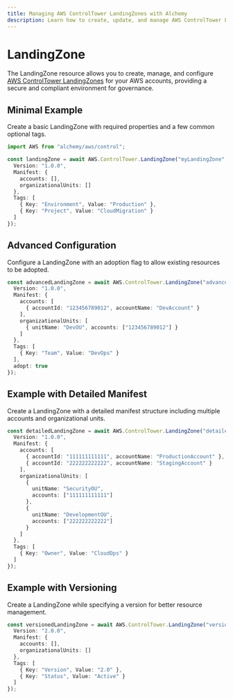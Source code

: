```yaml
---
title: Managing AWS ControlTower LandingZones with Alchemy
description: Learn how to create, update, and manage AWS ControlTower LandingZones using Alchemy Cloud Control.
---
```


# LandingZone

The LandingZone resource allows you to create, manage, and configure [AWS ControlTower LandingZones](https://docs.aws.amazon.com/controltower/latest/userguide/) for your AWS accounts, providing a secure and compliant environment for governance.

## Minimal Example

Create a basic LandingZone with required properties and a few common optional tags.

```ts
import AWS from "alchemy/aws/control";

const landingZone = await AWS.ControlTower.LandingZone("myLandingZone", {
  Version: "1.0.0",
  Manifest: {
    accounts: [],
    organizationalUnits: []
  },
  Tags: [
    { Key: "Environment", Value: "Production" },
    { Key: "Project", Value: "CloudMigration" }
  ]
});
```

## Advanced Configuration

Configure a LandingZone with an adoption flag to allow existing resources to be adopted.

```ts
const advancedLandingZone = await AWS.ControlTower.LandingZone("advancedLandingZone", {
  Version: "1.0.0",
  Manifest: {
    accounts: [
      { accountId: "123456789012", accountName: "DevAccount" }
    ],
    organizationalUnits: [
      { unitName: "DevOU", accounts: ["123456789012"] }
    ]
  },
  Tags: [
    { Key: "Team", Value: "DevOps" }
  ],
  adopt: true
});
```

## Example with Detailed Manifest

Create a LandingZone with a detailed manifest structure including multiple accounts and organizational units.

```ts
const detailedLandingZone = await AWS.ControlTower.LandingZone("detailedLandingZone", {
  Version: "1.0.0",
  Manifest: {
    accounts: [
      { accountId: "111111111111", accountName: "ProductionAccount" },
      { accountId: "222222222222", accountName: "StagingAccount" }
    ],
    organizationalUnits: [
      {
        unitName: "SecurityOU",
        accounts: ["111111111111"]
      },
      {
        unitName: "DevelopmentOU",
        accounts: ["222222222222"]
      }
    ]
  },
  Tags: [
    { Key: "Owner", Value: "CloudOps" }
  ]
});
```

## Example with Versioning

Create a LandingZone while specifying a version for better resource management.

```ts
const versionedLandingZone = await AWS.ControlTower.LandingZone("versionedLandingZone", {
  Version: "2.0.0",
  Manifest: {
    accounts: [],
    organizationalUnits: []
  },
  Tags: [
    { Key: "Version", Value: "2.0" },
    { Key: "Status", Value: "Active" }
  ]
});
```